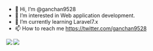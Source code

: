 - 👋 Hi, I’m @ganchan9528
- 👀 I’m interested in Web application development.
- 🌱 I’m currently learning Laravel7.x
- 📫 How to reach me https://twitter.com/ganchan9528

<!---
ganchan9528/ganchan9528 is a ✨ special ✨ repository because its `README.md` (this file) appears on your GitHub profile.
You can click the Preview link to take a look at your changes.
--->
<a href="https://github.com/anuraghazra/github-readme-stats">
  <img align="left" src="https://github-readme-stats.vercel.app/api?username=ganchan9528&count_private=true&show_icons=true" />
</a>
<a href="https://github.com/anuraghazra/github-readme-stats">
  <img align="left" src="https://github-readme-stats.vercel.app/api/top-langs/?username=ganchan9528" />
</a>
